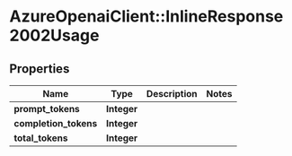 # AzureOpenaiClient::InlineResponse2002Usage

## Properties
Name | Type | Description | Notes
------------ | ------------- | ------------- | -------------
**prompt_tokens** | **Integer** |  | 
**completion_tokens** | **Integer** |  | 
**total_tokens** | **Integer** |  | 

